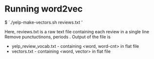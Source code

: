 # Running word2vec
$ `./yelp-make-vectors.sh reviews.txt '

Here, reviews.txt is a raw text file containing each review in a single line  Remove punctuctinons, periods . Output of the file is 
* yelp_review_vocab.txt - containing <word, word-cnt> in flat file
* vectors.txt - containing <word, vector> in flat file
